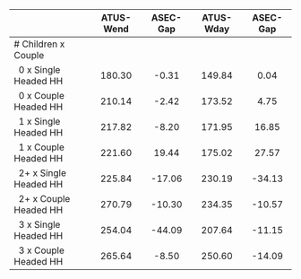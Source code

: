 
|                      |    ATUS-Wend |     ASEC-Gap |    ATUS-Wday |     ASEC-Gap |
| -------------------- | :----------: | :----------: | :----------: | :----------: |
| # Children x Couple  |              |              |              |              |
| &nbsp;&nbsp;0 x Single Headed HH |       180.30 |        -0.31 |       149.84 |         0.04 |
| &nbsp;&nbsp;0 x Couple Headed HH |       210.14 |        -2.42 |       173.52 |         4.75 |
| &nbsp;&nbsp;1 x Single Headed HH |       217.82 |        -8.20 |       171.95 |        16.85 |
| &nbsp;&nbsp;1 x Couple Headed HH |       221.60 |        19.44 |       175.02 |        27.57 |
| &nbsp;&nbsp;2+ x Single Headed HH |       225.84 |       -17.06 |       230.19 |       -34.13 |
| &nbsp;&nbsp;2+ x Couple Headed HH |       270.79 |       -10.30 |       234.35 |       -10.57 |
| &nbsp;&nbsp;3 x Single Headed HH |       254.04 |       -44.09 |       207.64 |       -11.15 |
| &nbsp;&nbsp;3 x Couple Headed HH |       265.64 |        -8.50 |       250.60 |       -14.09 |

